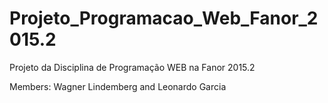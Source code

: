 # Projeto_Programacao_Web_Fanor_2015.2
Projeto da Disciplina de Programação WEB na Fanor 2015.2

Members: Wagner Lindemberg and Leonardo Garcia
